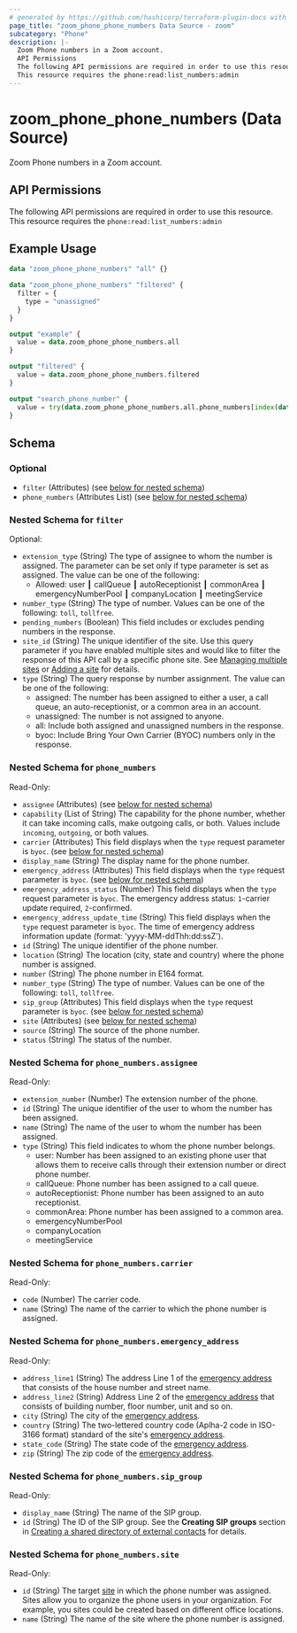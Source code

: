 ```yaml
---
# generated by https://github.com/hashicorp/terraform-plugin-docs with own template
page_title: "zoom_phone_phone_numbers Data Source - zoom"
subcategory: "Phone"
description: |-
  Zoom Phone numbers in a Zoom account.
  API Permissions
  The following API permissions are required in order to use this resource.
  This resource requires the phone:read:list_numbers:admin
---
```


# zoom_phone_phone_numbers (Data Source)

Zoom Phone numbers in a Zoom account.

## API Permissions

The following API permissions are required in order to use this resource.
This resource requires the `phone:read:list_numbers:admin`

## Example Usage

```terraform
data "zoom_phone_phone_numbers" "all" {}

data "zoom_phone_phone_numbers" "filtered" {
  filter = {
    type = "unassigned"
  }
}

output "example" {
  value = data.zoom_phone_phone_numbers.all
}

output "filtered" {
  value = data.zoom_phone_phone_numbers.filtered
}

output "search_phone_number" {
  value = try(data.zoom_phone_phone_numbers.all.phone_numbers[index(data.zoom_phone_phone_numbers.all.phone_numbers.*.number, "+1234567890")], null)
}
```

<!-- schema generated by tfplugindocs -->
## Schema

### Optional

- `filter` (Attributes) (see [below for nested schema](#nestedatt--filter))
- `phone_numbers` (Attributes List) (see [below for nested schema](#nestedatt--phone_numbers))

<a id="nestedatt--filter"></a>
### Nested Schema for `filter`

Optional:

- `extension_type` (String) The type of assignee to whom the number is assigned. The parameter can be set only if type parameter is set as assigned. The value can be one of the following:
  - Allowed: user ┃ callQueue ┃ autoReceptionist ┃ commonArea ┃ emergencyNumberPool ┃ companyLocation ┃ meetingService
- `number_type` (String) The type of number. Values can be one of the following: `toll`, `tollfree`.
- `pending_numbers` (Boolean) This field includes or excludes pending numbers in the response.
- `site_id` (String) The unique identifier of the site. Use this query parameter if you have enabled multiple sites and would like to filter the response of this API call by a specific phone site. See [Managing multiple sites](https://support.zoom.us/hc/en-us/articles/360020809672-Managing-multiple-sites) or [Adding a site](https://support.zoom.us/hc/en-us/articles/360020809672-Managing-multiple-sites#h_05c88e35-1593-491f-b1a8-b7139a75dc15) for details.
- `type` (String) The query response by number assignment. The value can be one of the following:
  - assigned: The number has been assigned to either a user, a call queue, an auto-receptionist, or a common area in an account.
  - unassigned: The number is not assigned to anyone.
  - all: Include both assigned and unassigned numbers in the response.
  - byoc: Include Bring Your Own Carrier (BYOC) numbers only in the response.


<a id="nestedatt--phone_numbers"></a>
### Nested Schema for `phone_numbers`

Read-Only:

- `assignee` (Attributes) (see [below for nested schema](#nestedatt--phone_numbers--assignee))
- `capability` (List of String) The capability for the phone number, whether it can take incoming calls, make outgoing calls, or both. Values include `incoming`, `outgoing`, or both values.
- `carrier` (Attributes) This field displays when the `type` request parameter is `byoc`. (see [below for nested schema](#nestedatt--phone_numbers--carrier))
- `display_name` (String) The display name for the phone number.
- `emergency_address` (Attributes) This field displays when the `type` request parameter is `byoc`. (see [below for nested schema](#nestedatt--phone_numbers--emergency_address))
- `emergency_address_status` (Number) This field displays when the `type` request parameter is `byoc`. The emergency address status: `1`-carrier update required, `2`-confirmed.
- `emergency_address_update_time` (String) This field displays when the `type` request parameter is `byoc`. The time of emergency address information update (format: 'yyyy-MM-ddThh:dd:ssZ').
- `id` (String) The unique identifier of the phone number.
- `location` (String) The location (city, state and country) where the phone number is assigned.
- `number` (String) The phone number in E164 format.
- `number_type` (String) The type of number. Values can be one of the following: `toll`, `tollfree`.
- `sip_group` (Attributes) This field displays when the `type` request parameter is `byoc`. (see [below for nested schema](#nestedatt--phone_numbers--sip_group))
- `site` (Attributes) (see [below for nested schema](#nestedatt--phone_numbers--site))
- `source` (String) The source of the phone number.
- `status` (String) The status of the number.

<a id="nestedatt--phone_numbers--assignee"></a>
### Nested Schema for `phone_numbers.assignee`

Read-Only:

- `extension_number` (Number) The extension number of the phone.
- `id` (String) The unique identifier of the user to whom the number has been assigned.
- `name` (String) The name of the user to whom the number has been assigned.
- `type` (String) This field indicates to whom the phone number belongs.
  - user: Number has been assigned to an existing phone user that allows them to receive calls through their extension number or direct phone number.
  - callQueue: Phone number has been assigned to a call queue.
  - autoReceptionist: Phone number has been assigned to an auto receptionist.
  - commonArea: Phone number has been assigned to a common area.
  - emergencyNumberPool
  - companyLocation
  - meetingService


<a id="nestedatt--phone_numbers--carrier"></a>
### Nested Schema for `phone_numbers.carrier`

Read-Only:

- `code` (Number) The carrier code.
- `name` (String) The name of the carrier to which the phone number is assigned.


<a id="nestedatt--phone_numbers--emergency_address"></a>
### Nested Schema for `phone_numbers.emergency_address`

Read-Only:

- `address_line1` (String) The address Line 1 of the [emergency address](https://support.zoom.us/hc/en-us/articles/360021062871-Setting-an-Emergency-Address) that consists of the house number and street name.
- `address_line2` (String) Address Line 2 of the [emergency address](https://support.zoom.us/hc/en-us/articles/360021062871-Setting-an-Emergency-Address) that consists of building number, floor number, unit and so on.
- `city` (String) The city of the [emergency address](https://support.zoom.us/hc/en-us/articles/360021062871-Setting-an-Emergency-Address).
- `country` (String) The two-lettered country code (Aplha-2 code in ISO-3166 format) standard of the site's [emergency address](https://support.zoom.us/hc/en-us/articles/360021062871-Setting-an-Emergency-Address).
- `state_code` (String) The state code of the [emergency address](https://support.zoom.us/hc/en-us/articles/360021062871-Setting-an-Emergency-Address).
- `zip` (String) The zip code of the [emergency address](https://support.zoom.us/hc/en-us/articles/360021062871-Setting-an-Emergency-Address).


<a id="nestedatt--phone_numbers--sip_group"></a>
### Nested Schema for `phone_numbers.sip_group`

Read-Only:

- `display_name` (String) The name of the SIP group.
- `id` (String) The ID of the SIP group. See the **Creating SIP groups** section in [Creating a shared directory of external contacts](https://support.zoom.us/hc/en-us/articles/360037050092-Creating-a-shared-directory-of-external-contacts) for details.


<a id="nestedatt--phone_numbers--site"></a>
### Nested Schema for `phone_numbers.site`

Read-Only:

- `id` (String) The target [site](https://support.zoom.us/hc/en-us/articles/360020809672-Managing-Multiple-Sites) in which the phone number was assigned. Sites allow you to organize the phone users in your organization. For example, you sites could be created based on different office locations.
- `name` (String) The name of the site where the phone number is assigned.
